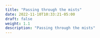 ```yaml
---
title: "Passing through the mists"
date: 2022-11-10T10:33:21-05:00
draft: false
weight: 1.1
description: "Passing through the mists"
---
```



